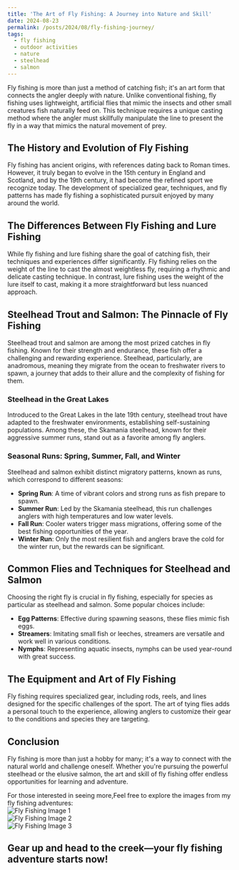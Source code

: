 ```yaml
---
title: 'The Art of Fly Fishing: A Journey into Nature and Skill'
date: 2024-08-23
permalink: /posts/2024/08/fly-fishing-journey/
tags:
  - fly fishing
  - outdoor activities
  - nature
  - steelhead
  - salmon
---
```


Fly fishing is more than just a method of catching fish; it's an art form that connects the angler deeply with nature. Unlike conventional fishing, fly fishing uses lightweight, artificial flies that mimic the insects and other small creatures fish naturally feed on. This technique requires a unique casting method where the angler must skillfully manipulate the line to present the fly in a way that mimics the natural movement of prey.

## The History and Evolution of Fly Fishing

Fly fishing has ancient origins, with references dating back to Roman times. However, it truly began to evolve in the 15th century in England and Scotland, and by the 19th century, it had become the refined sport we recognize today. The development of specialized gear, techniques, and fly patterns has made fly fishing a sophisticated pursuit enjoyed by many around the world.

## The Differences Between Fly Fishing and Lure Fishing

While fly fishing and lure fishing share the goal of catching fish, their techniques and experiences differ significantly. Fly fishing relies on the weight of the line to cast the almost weightless fly, requiring a rhythmic and delicate casting technique. In contrast, lure fishing uses the weight of the lure itself to cast, making it a more straightforward but less nuanced approach.

## Steelhead Trout and Salmon: The Pinnacle of Fly Fishing

Steelhead trout and salmon are among the most prized catches in fly fishing. Known for their strength and endurance, these fish offer a challenging and rewarding experience. Steelhead, particularly, are anadromous, meaning they migrate from the ocean to freshwater rivers to spawn, a journey that adds to their allure and the complexity of fishing for them.

### Steelhead in the Great Lakes

Introduced to the Great Lakes in the late 19th century, steelhead trout have adapted to the freshwater environments, establishing self-sustaining populations. Among these, the Skamania steelhead, known for their aggressive summer runs, stand out as a favorite among fly anglers.

### Seasonal Runs: Spring, Summer, Fall, and Winter

Steelhead and salmon exhibit distinct migratory patterns, known as runs, which correspond to different seasons:
- **Spring Run**: A time of vibrant colors and strong runs as fish prepare to spawn.
- **Summer Run**: Led by the Skamania steelhead, this run challenges anglers with high temperatures and low water levels.
- **Fall Run**: Cooler waters trigger mass migrations, offering some of the best fishing opportunities of the year.
- **Winter Run**: Only the most resilient fish and anglers brave the cold for the winter run, but the rewards can be significant.

## Common Flies and Techniques for Steelhead and Salmon

Choosing the right fly is crucial in fly fishing, especially for species as particular as steelhead and salmon. Some popular choices include:
- **Egg Patterns**: Effective during spawning seasons, these flies mimic fish eggs.
- **Streamers**: Imitating small fish or leeches, streamers are versatile and work well in various conditions.
- **Nymphs**: Representing aquatic insects, nymphs can be used year-round with great success.

## The Equipment and Art of Fly Fishing

Fly fishing requires specialized gear, including rods, reels, and lines designed for the specific challenges of the sport. The art of tying flies adds a personal touch to the experience, allowing anglers to customize their gear to the conditions and species they are targeting.

## Conclusion

Fly fishing is more than just a hobby for many; it's a way to connect with the natural world and challenge oneself. Whether you're pursuing the powerful steelhead or the elusive salmon, the art and skill of fly fishing offer endless opportunities for learning and adventure.

For those interested in seeing more,Feel free to explore the images from my fly fishing adventures:  
![Fly Fishing Image 1](http://academicpages.github.io/images/fishing1.png)  
![Fly Fishing Image 2](http://academicpages.github.io/images/fishing2.png)  
![Fly Fishing Image 3](http://academicpages.github.io/images/fishing3.png)


Gear up and head to the creek—your fly fishing adventure starts now!
------
